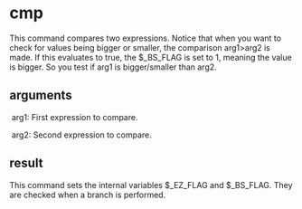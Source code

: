 
# cmp

This command compares two expressions. Notice that when you want to check for values being bigger or smaller, the comparison arg1>arg2 is made. If this evaluates to true, the $_BS_FLAG is set to 1, meaning the value is bigger. So you test if arg1 is bigger/smaller than arg2.

## arguments

 arg1: First expression to compare.    
 arg2: Second expression to compare.    

## result
This command sets the internal variables $_EZ_FLAG and $_BS_FLAG. They are checked when a branch is performed.    
